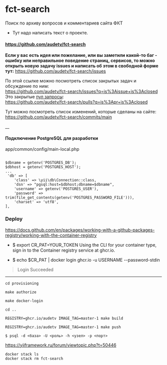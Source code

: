 # fct-search

Поиск по архиву вопросов и комментариев сайта ФКТ
- Тут надо написать текст о проекте.

#### https://github.com/audetv/fct-search
**Если у вас есть идея или пожелание, или вы заметили какой-то баг - ошибку или неправильное поведение страниц, сервисов,
то можно открыть новую задачу issues и написать об этом в свободной форме тут:** https://github.com/audetv/fct-search/issues

По этой ссылке можно посмотреть список закрытых задач и обсуждение по ним:\
https://github.com/audetv/fct-search/issues?q=is%3Aissue+is%3Aclosed \
Это закрытые [пул запросы](https://docs.github.com/ru/pull-requests/collaborating-with-pull-requests/proposing-changes-to-your-work-with-pull-requests/about-pull-requests): \
https://github.com/audetv/fct-search/pulls?q=is%3Apr+is%3Aclosed

Тут можно посмотреть список изменений, которые сделаны на сайте:\
https://github.com/audetv/fct-search/commits/main


__

#### Подключение PostgreSQL для разработки
app/common/config/main-local.php
```

$dbname = getenv('POSTGRES_DB');
$dbhost = getenv('POSTGRES_HOST');
...
 'db' => [
    'class' => \yii\db\Connection::class,
    'dsn' => "pgsql:host=$dbhost;dbname=$dbname",
    'username' => getenv('POSTGRES_USER'),
    'password' => trim(file_get_contents(getenv('POSTGRES_PASSWORD_FILE'))),
    'charset' => 'utf8',
],
```

### Deploy
https://docs.github.com/en/packages/working-with-a-github-packages-registry/working-with-the-container-registry
- $ export CR_PAT=YOUR_TOKEN
  Using the CLI for your container type, sign in to the Container registry service at ghcr.io.

- $ echo $CR_PAT | docker login ghcr.io -u USERNAME --password-stdin
> Login Succeeded

-----

```
cd provisioning
```
```
make authorize
```
```
make docker-login 
```
```
cd ..
```
```
REGISTRY=ghcr.io/audetv IMAGE_TAG=master-1 make build
```
```
REGISTRY=ghcr.io/audetv IMAGE_TAG=master-1 make push
```

`
$ psql -d <база> -U <роль> -h <узел> -p <порт>
`

https://yiiframework.ru/forum/viewtopic.php?t=50446


`docker stack ls` \
`docker stack rm fct-search`
